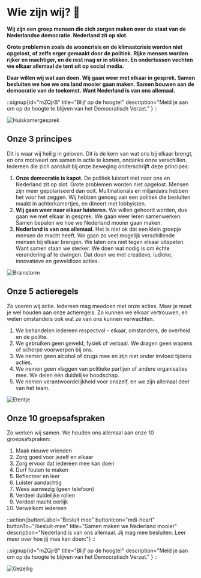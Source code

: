 # Wie zijn wij? 💁

**Wij zijn een groep mensen die zich zorgen maken over de staat van de Nederlandse democratie. Nederland zit op slot.**

**Grote problemen zoals de wooncrisis en de klimaatcrisis worden niet opgelost, of zelfs erger gemaakt door de politiek. Rijke mensen worden rijker en machtiger, en de rest mag er in stikken. En ondertussen vechten we elkaar allemaal de tent uit op social media.**

**Daar willen wij wat aan doen. Wij gaan weer met elkaar in gesprek. Samen besluiten we hoe we ons land mooier gaan maken. Samen bouwen aan de democratie van de toekomst. Want Nederland is van ons allemaal.**

::signup{id="mZQjrB" title="Blijf op de hoogte!" description="Meld je aan om op de hoogte te blijven van het Democratisch Verzet." }
::

![Huiskamergesprek](/img/huiskamergesprek.webp)

## Onze 3 principes

Dit is waar wij heilig in geloven. Dit is de kern van wat ons bij elkaar brengt, en ons motiveert om samen in actie te komen, ondanks onze verschillen. Iedereen die zich aansluit bij onze beweging onderschrijft deze principes:

1. **Onze democratie is kapot.** De politiek luistert niet naar ons en Nederland zit op slot. Grote problemen worden niet opgelost. Mensen zijn meer gepolariseerd dan ooit. Multinationals en miljardairs hebben het voor het zeggen. Wij hebben genoeg van een politiek die besluiten maakt in achterkamertjes, en dineert met lobbyisten.
2. **Wij gaan weer naar elkaar luisteren.** We willen gehoord worden, dus gaan we met elkaar in gesprek. We gaan weer leren samenwerken. Samen bepalen we hoe we Nederland mooier gaan maken.
3. **Nederland is van ons allemaal.** Het is niet ok dat een klein groepje mensen de macht heeft. We gaan zo veel mogelijk verschillende mensen bij elkaar brengen. We laten ons niet tegen elkaar uitspelen. Want samen staan we sterker. We doen wat nodig is om échte verandering af te dwingen. Dat doen we met creatieve, ludieke, innovatieve en geweldloze acties.

![Brainstorm](/img/brainstorm.webp)

## Onze 5 actieregels

Zo voeren wij actie. Iedereen mag meedoen met onze acties. Maar je moet je wel houden aan onze actieregels. Zo kunnen we elkaar vertrouwen, en weten omstanders ook wat ze van ons kunnen verwachten.

1. We behandelen iedereen respectvol – elkaar, omstanders, de overheid en de politie.
2. We gebruiken geen geweld, fysiek of verbaal. We dragen geen wapens of scherpe voorwerpen bij ons.
3. We nemen geen alcohol of drugs mee en zijn niet onder invloed tijdens acties.
4. We nemen geen vlaggen van politieke partijen of andere organisaties mee. We delen één duidelijke boodschap.
5. We nemen verantwoordelijkheid voor onszelf, en we zijn allemaal deel van het team.

![Etentje](/img/etentje-2.webp)

## Onze 10 groepsafspraken

Zo werken wij samen. We houden ons allemaal aan onze 10 groepsafspraken:

1. Maak nieuwe vrienden
2. Zorg goed voor jezelf en elkaar
3. Zorg ervoor dat iedereen mee kan doen
4. Durf fouten te maken
5. Reflecteer en leer
6. Luister aandachtig
7. Wees aanwezig (geen telefoon)
8. Verdeel duidelijke rollen
9. Verdeel macht eerlijk
10. Verwelkom iedereen

::action{buttonLabel="Besluit mee" buttonIcon="mdi-heart" buttonTo="/besluit-mee" title="Samen maken we Nederland mooier" description="Nederland is van ons allemaal. Jij mag mee besluiten. Leer meer over hoe jij mee kan doen:"}
::

::signup{id="mZQjrB" title="Blijf op de hoogte!" description="Meld je aan om op de hoogte te blijven van het Democratisch Verzet." }
::

![Gezellig](/img/gezellig.webp)
